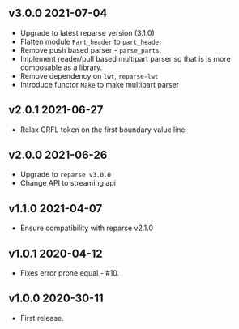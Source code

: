 ## v3.0.0 2021-07-04

- Upgrade to latest reparse version (3.1.0)
- Flatten module `Part_header` to `part_header`
- Remove push based parser - `parse_parts`.
- Implement reader/pull based multipart parser so that is is more composable as a library.
- Remove dependency on `lwt`, `reparse-lwt`
- Introduce functor `Make` to make multipart parser

## v2.0.1 2021-06-27

- Relax CRFL token on the first boundary value line

## v2.0.0 2021-06-26

- Upgrade to `reparse v3.0.0`
- Change API to streaming api 

## v1.1.0 2021-04-07

- Ensure compatibility with reparse v2.1.0

## v1.0.1 2020-04-12

- Fixes error prone equal - #10.

## v1.0.0 2020-30-11

- First release.
